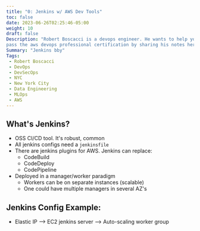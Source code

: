 ```yaml
---
title: "0: Jenkins w/ AWS Dev Tools"
toc: false
date: 2023-06-26T02:25:46-05:00
weight: 10
draft: false
Description: "Robert Boscacci is a devops engineer. He wants to help you \
pass the aws devops professional certification by sharing his notes here." # Keep to 150-160 chars
Summary: "Jenkins bby"
Tags:
 - Robert Boscacci
 - DevOps
 - DevSecOps
 - NYC
 - New York City
 - Data Engineering
 - MLOps
 - AWS
---
```


## What's Jenkins?
* OSS CI/CD tool. It's robust, common
* All jenkins configs need a `jenkinsfile`
* There are jenkins plugins for AWS. Jenkins can replace:
	- CodeBuild
	- CodeDeploy
	- CodePipeline
* Deployed in a manager/worker paradigm
	- Workers can be on separate instances (scalable)
	- One could have multiple managers in several AZ's

## Jenkins Config Example:
* Elastic IP —> EC2 jenkins server —> Auto-scaling worker group